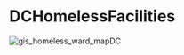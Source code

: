# DCHomelessFacilities
![gis_homeless_ward_mapDC](https://user-images.githubusercontent.com/41307659/202780770-501ed500-fe4c-4c23-b781-4b7ccb8e582c.png)
